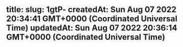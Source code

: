 
title: 
slug: 1gtP-
createdAt: Sun Aug 07 2022 20:34:41 GMT+0000 (Coordinated Universal Time)
updatedAt: Sun Aug 07 2022 20:36:14 GMT+0000 (Coordinated Universal Time)
---

